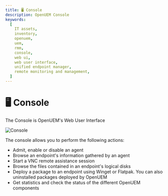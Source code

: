 ```yaml
---
title: 🖥️ Console
description: OpenUEM Console
keywords:
  [
    IT assets,
    inventory,
    openuem,
    uem,
    rmm,
    console,
    web ui,
    web user interface,
    unified endpoint manager,
    remote monitoring and management,
  ]
---
```


# 🖥️ Console

The Console is OpenUEM's Web User Interface

![Console](/img/console.png)

The console allows you to perform the following actions:

- Admit, enable or disable an agent
- Browse an endpoint's information gathered by an agent
- Start a VNC remote assistance session
- Browse the files contained in an endpoint's logical disks
- Deploy a package to an endpoint using Winget or Flatpak. You can also uninstalled packages deployed by OpenUEM
- Get statistics and check the status of the different OpenUEM components
